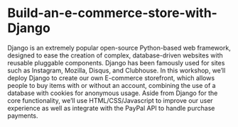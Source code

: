 # Build-an-e-commerce-store-with-Django
Django is an extremely popular open-source Python-based web framework, designed to ease the creation of complex, database-driven websites with reusable pluggable components. Django has been famously used for sites such as Instagram, Mozilla, Disqus, and Clubhouse.  In this workshop, we’ll deploy Django to create our own E-commerce storefront, which allows people to buy items with or without an account, combining the use of a database with cookies for anonymous usage. Aside from Django for the core functionality, we’ll use HTML/CSS/Javascript to improve our user experience as well as integrate with the PayPal API to handle purchase payments.  

